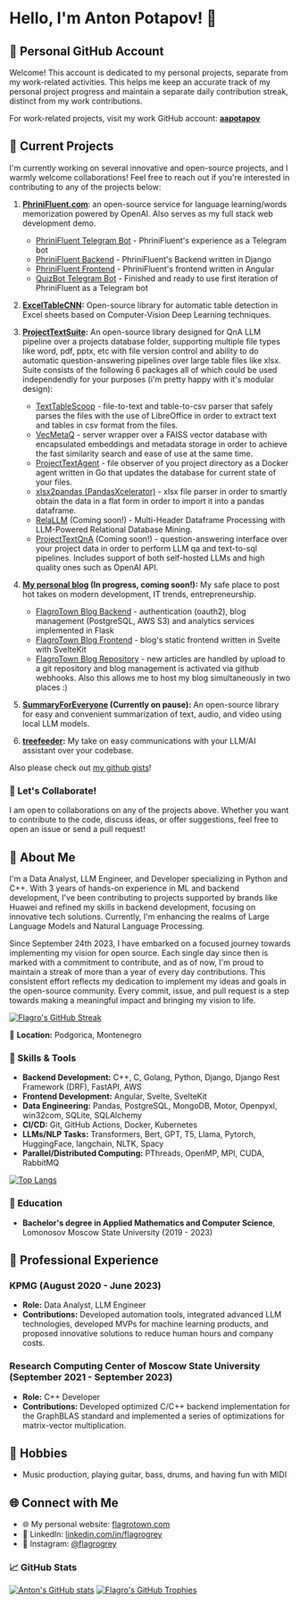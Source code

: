 # Hello, I'm Anton Potapov! 👋

## 💼 Personal GitHub Account
Welcome! This account is dedicated to my personal projects, separate from my work-related activities. This helps me keep an accurate track of my personal project progress and maintain a separate daily contribution streak, distinct from my work contributions.

For work-related projects, visit my work GitHub account: [**aapotapov**](https://github.com/aapotapov)

## 🚀 Current Projects
I'm currently working on several innovative and open-source projects, and I warmly welcome collaborations! Feel free to reach out if you're interested in contributing to any of the projects below:
  
1. **[PhriniFluent.com](https://phrinifluent.com)**: an open-source service for language learning/words memorization powered by OpenAI. Also serves as my full stack web development demo.
   - [PhriniFluent Telegram Bot](https://github.com/Flagro/PhriniFluentTG) - PhriniFluent's experience as a Telegram bot
   - [PhriniFluent Backend](https://github.com/Flagro/PhriniFluentBackend) - PhriniFluent's Backend written in Django
   - [PhriniFluent Frontend](https://github.com/Flagro/PhriniFluentFrontend) - PhriniFluent's frontend written in Angular
   - [QuizBot Telegram Bot](https://github.com/SWel1a/QuizBot) - Finished and ready to use first iteration of PhriniFluent as a Telegram bot

3. **[ExcelTableCNN](https://github.com/Flagro/ExcelTableCNN):** Open-source library for automatic table detection in Excel sheets based on Computer-Vision Deep Learning techniques.
   
4. **[ProjectTextSuite](https://github.com/Flagro/ProjectTextSuite):** An open-source library designed for QnA LLM pipeline over a projects database folder, supporting multiple file types like word, pdf, pptx, etc with file version control and ability to do automatic question-answering pipelines over large table files like xlsx. Suite consists of the following 6 packages all of which could be used independendly for your purposes (i'm pretty happy with it's modular design):
   - [TextTableScoop](https://github.com/Flagro/TextTableScoop) - file-to-text and table-to-csv parser that safely parses the files with the use of LibreOffice in order to extract text and tables in csv format from the files.
   - [VecMetaQ](https://github.com/Flagro/VecMetaQ) - server wrapper over a FAISS vector database with encapsulated embeddings and metadata storage in order to achieve the fast similarity search and ease of use at the same time.
   - [ProjectTextAgent](https://github.com/Flagro/ProjectTextAgent) - file observer of you project directory as a Docker agent written in Go that updates the database for current state of your files.
   - [xlsx2pandas (PandasXcelerator)](https://github.com/Flagro/xlsx2pandas) - xlsx file parser in order to smartly obtain the data in a flat form in order to import it into a pandas dataframe.
   - [RelaLLM](https://github.com/Flagro/RelaLLM) (Coming soon!) - Multi-Header Dataframe Processing with LLM-Powered Relational Database Mining.
   - [ProjectTextQnA](https://github.com/Flagro/ProjectTextQnA) (Coming soon!) - question-answering interface over your project data in order to perform LLM qa and text-to-sql pipelines. Includes support of both self-hosted LLMs and high quality ones such as OpenAI API.

5. **[My personal blog](https://blog.flagrotown.com) (In progress, coming soon!):** My safe place to post hot takes on modern development, IT trends, entrepreneurship.
   - [FlagroTown Blog Backend](https://github.com/Flagro/flagrotown-blog-backend) - authentication (oauth2), blog management (PostgreSQL, AWS S3) and analytics services implemented in Flask
   - [FlagroTown Blog Frontend](https://github.com/Flagro/flagrotown-blog-frontend) - blog's static frontend written in Svelte with SvelteKit
   - [FlagroTown Blog Repository](https://github.com/Flagro/flagrotown-blog) - new articles are handled by upload to a git repository and blog management is activated via github webhooks. Also this allows me to host my blog simultaneously in two places :)

6. **[SummaryForEveryone](https://github.com/Flagro/SummaryForEveryone) (Currently on pause):** An open-source library for easy and convenient summarization of text, audio, and video using local LLM models.

7. **[treefeeder](https://github.com/Flagro/treefeeder):** My take on easy communications with your LLM/AI assistant over your codebase.

Also please check out [my github gists](https://gist.github.com/Flagro)! 

### 🤝 Let's Collaborate!
I am open to collaborations on any of the projects above. Whether you want to contribute to the code, discuss ideas, or offer suggestions, feel free to open an issue or send a pull request!

## 🌟 About Me
I'm a Data Analyst, LLM Engineer, and Developer specializing in Python and C++. With 3 years of hands-on experience in ML and backend development, I've been contributing to projects supported by brands like Huawei and refined my skills in backend development, focusing on innovative tech solutions. Currently, I'm enhancing the realms of Large Language Models and Natural Language Processing.

Since September 24th 2023, I have embarked on a focused journey towards implementing my vision for open source. Each single day since then is marked with a commitment to contribute, and as of now, I'm proud to maintain a streak of more than a year of every day contributions. This consistent effort reflects my dedication to implement my ideas and goals in the open-source community. Every commit, issue, and pull request is a step towards making a meaningful impact and bringing my vision to life.

[![Flagro's GitHub Streak](https://github-readme-streak-stats.herokuapp.com/?user=Flagro&theme=tokyonight)](https://github.com/Flagro)

📍 **Location:** Podgorica, Montenegro  

### 🚀 Skills & Tools
- **Backend Development:** C++, C, Golang, Python, Django, Django Rest Framework (DRF), FastAPI, AWS
- **Frontend Development:** Angular, Svelte, SvelteKit
- **Data Engineering:** Pandas, PostgreSQL, MongoDB, Motor, Openpyxl, win32com, SQLite, SQLAlchemy
- **CI/CD:** Git, GitHub Actions, Docker, Kubernetes
- **LLMs/NLP Tasks:** Transformers, Bert, GPT, T5, Llama, Pytorch, HuggingFace, langchain, NLTK, Spacy
- **Parallel/Distributed Computing:** PThreads, OpenMP, MPI, CUDA, RabbitMQ

[![Top Langs](https://github-readme-stats.vercel.app/api/top-langs/?username=Flagro&layout=compact&theme=tokyonight&&hide=jupyter%20notebook,HTML,TeX,Visual%20Basic%20%2ENET)](https://github.com/Flagro)

### 📘 Education
- **Bachelor's degree in Applied Mathematics and Computer Science**, Lomonosov Moscow State University (2019 - 2023)

## 💼 Professional Experience
### KPMG (August 2020 - June 2023)
- **Role:** Data Analyst, LLM Engineer
- **Contributions:** Developed automation tools, integrated advanced LLM technologies, developed MVPs for machine learning products, and proposed innovative solutions to reduce human hours and company costs.

### Research Computing Center of Moscow State University (September 2021 - September 2023)
- **Role:** C++ Developer
- **Contributions:** Developed optimized C/C++ backend implementation for the GraphBLAS standard and implemented a series of optimizations for matrix-vector multiplication.

## 🎵 Hobbies
- Music production, playing guitar, bass, drums, and having fun with MIDI

## 🌐 Connect with Me
- 🌐 My personal website: [flagrotown.com](http://flagrotown.com)
- 🌟 LinkedIn: [linkedin.com/in/flagrogrey](https://linkedin.com/in/flagrogrey)
- 📸 Instagram: [@flagrogrey](https://instagram.com/flagrogrey)


### 📈 GitHub Stats
[![Anton's GitHub stats](https://github-readme-stats.vercel.app/api?username=Flagro&show_icons=true&theme=tokyonight)](https://github.com/Flagro)
[![Flagro's GitHub Trophies](https://github-profile-trophy.vercel.app/?username=Flagro&theme=tokyonight&rank=-C&column=4)](https://github.com/Flagro)

